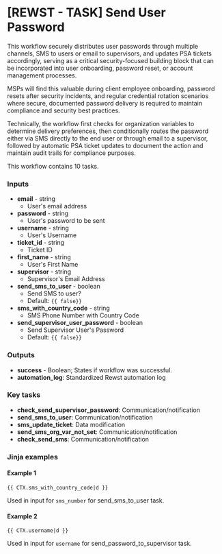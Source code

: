 # \[REWST - TASK] Send User Password

This workflow securely distributes user passwords through multiple channels, SMS to users or email to supervisors, and updates PSA tickets accordingly, serving as a critical security-focused building block that can be incorporated into user onboarding, password reset, or account management processes.

MSPs will find this valuable during client employee onboarding, password resets after security incidents, and regular credential rotation scenarios where secure, documented password delivery is required to maintain compliance and security best practices.

Technically, the workflow first checks for organization variables to determine delivery preferences, then conditionally routes the password either via SMS directly to the end user or through email to a supervisor, followed by automatic PSA ticket updates to document the action and maintain audit trails for compliance purposes.

This workflow contains 10 tasks.

### Inputs

* **email** - string
  * User's email address
* **password** - string
  * User's password to be sent
* **username** - string
  * User's Username
* **ticket\_id** - string
  * Ticket ID
* **first\_name** - string
  * User's First Name
* **supervisor** - string
  * Supervisor's Email Address
* **send\_sms\_to\_user** - boolean
  * Send SMS to user?
  * Default: `{{ false}}`
* **sms\_with\_country\_code** - string
  * SMS Phone Number with Country Code
* **send\_supervisor\_user\_password** - boolean
  * Send Supervisor User's Password
  * Default: `{{ false}}`

### Outputs

* **success** - Boolean; States if workflow was successful.
* **automation\_log**: Standardized Rewst automation log

### Key tasks

* **check\_send\_supervisor\_password**: Communication/notification
* **send\_sms\_to\_user**: Communication/notification
* **sms\_update\_ticket**: Data modification
* **send\_sms\_org\_var\_not\_set**: Communication/notification
* **check\_send\_sms**: Communication/notification

### Jinja examples

#### Example 1

```jinja
{{ CTX.sms_with_country_code|d }}
```

Used in input for `sms_number` for send\_sms\_to\_user task.

#### Example 2

```jinja
{{ CTX.username|d }}
```

Used in input for `username` for send\_password\_to\_supervisor task.
